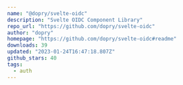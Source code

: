 ```yaml
---
name: "@dopry/svelte-oidc"
description: "Svelte OIDC Component Library"
repo_url: "https://github.com/dopry/svelte-oidc"
author: "dopry"
homepage: "https://github.com/dopry/svelte-oidc#readme"
downloads: 39
updated: "2023-01-24T16:47:18.807Z"
github_stars: 40
tags: 
  - auth
---
```

